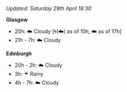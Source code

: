 *Updated: Saturday 29th April 18:30*

**Glasgow**

* 20h: :cloud: Cloudy [:cyclone:(:cloud:) as of 10h, :cloud: as of 17h]
* 21h - 7h: :cloud: Cloudy

**Edinburgh**

* 20h - 2h: :cloud: Cloudy
* 3h: :umbrella: Rainy
* 4h - 7h: :cloud: Cloudy
